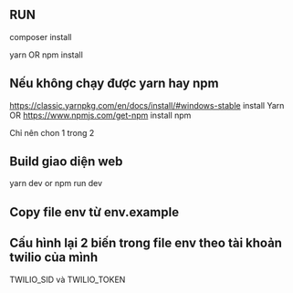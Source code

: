 ## RUN

composer install

yarn OR npm install

## Nếu không chạy được yarn hay npm

https://classic.yarnpkg.com/en/docs/install/#windows-stable install Yarn OR
https://www.npmjs.com/get-npm install npm

Chỉ nên chon 1 trong 2

## Build giao diện web

yarn dev or npm run dev

## Copy file env từ env.example

## Cấu hình lại 2 biến trong file env theo tài khoản twilio của mình

TWILIO_SID và
TWILIO_TOKEN
